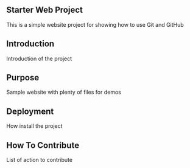 ## Starter Web Project

This is a simple website project for showing how to use Git and GitHub

## Introduction 

Introduction of the project

## Purpose

Sample website with plenty of files for demos

## Deployment

How install the project

## How To Contribute

List of action to contribute